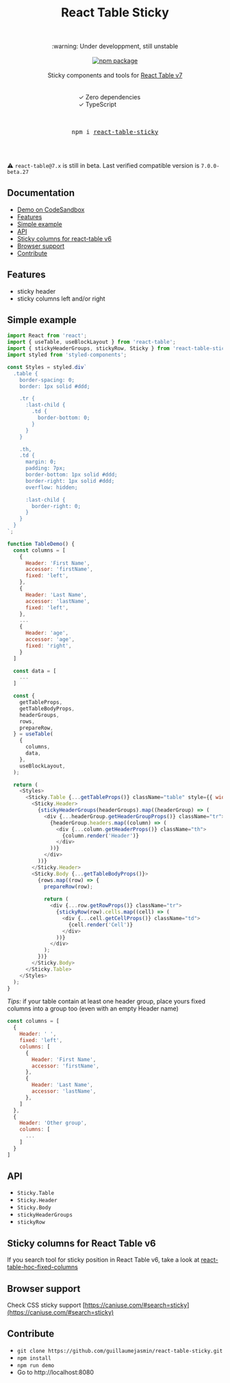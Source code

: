 
<div align="center">
  <h1>
    React Table Sticky
    <br/>
    <br/>
  </h1>
    :warning: Under developpment, still unstable
    <br/>
    <br/>
    <a href="https://www.npmjs.com/package/react-table-sticky">
      <img src="https://img.shields.io/npm/v/react-table-sticky.svg" alt="npm package" />
    </a>
    <br/>
    <br/>
    Sticky components and tools for <a href="https://github.com/tannerlinsley/react-table">React Table v7</a>
    <br/>
  <br/>
  <br/>
  <div style="width: 170px; text-align: left">
    <div>✓ Zero dependencies</div>
    <div>✓ TypeScript</div>
  </div>
  <br/>
  <br/>
  <pre>npm i <a href="https://www.npmjs.com/package/react-table-sticky">react-table-sticky</a></pre>
  <br/>
  <br/>
</div>

:warning: `react-table@7.x` is still in beta. Last verified compatible version is `7.0.0-beta.27`

## Documentation

* [Demo on CodeSandbox](https://codesandbox.io/s/sweet-cori-gl81g)
* [Features](#features)
* [Simple example](#simple-example)
* [API](#api)
* [Sticky columns for react-table v6](#sticky-columns-for-react-table-v6)
* [Browser support](#browser-support)
* [Contribute](#contribute)

## Features
* sticky header
* sticky columns left and/or right

## Simple example

```js
import React from 'react';
import { useTable, useBlockLayout } from 'react-table';
import { stickyHeaderGroups, stickyRow, Sticky } from 'react-table-sticky';
import styled from 'styled-components';

const Styles = styled.div`
  .table {
    border-spacing: 0;
    border: 1px solid #ddd;

    .tr {
      :last-child {
        .td {
          border-bottom: 0;
        }
      }
    }

    .th,
    .td {
      margin: 0;
      padding: 7px;
      border-bottom: 1px solid #ddd;
      border-right: 1px solid #ddd;
      overflow: hidden;

      :last-child {
        border-right: 0;
      }
    }
  }
`;

function TableDemo() {
  const columns = [
    {
      Header: 'First Name',
      accessor: 'firstName',
      fixed: 'left',
    },
    {
      Header: 'Last Name',
      accessor: 'lastName',
      fixed: 'left',
    },
    ...
    {
      Header: 'age',
      accessor: 'age',
      fixed: 'right',
    }
  ]

  const data = [
    ...
  ]

  const {
    getTableProps,
    getTableBodyProps,
    headerGroups,
    rows,
    prepareRow,
  } = useTable(
    {
      columns,
      data,
    },
    useBlockLayout,
  );

  return (
    <Styles>
      <Sticky.Table {...getTableProps()} className="table" style={{ width: 800, height: 400 }}>
        <Sticky.Header>
          {stickyHeaderGroups(headerGroups).map((headerGroup) => (
            <div {...headerGroup.getHeaderGroupProps()} className="tr">
              {headerGroup.headers.map((column) => (
                <div {...column.getHeaderProps()} className="th">
                  {column.render('Header')}
                </div>
              ))}
            </div>
          ))}
        </Sticky.Header>
        <Sticky.Body {...getTableBodyProps()}>
          {rows.map((row) => {
            prepareRow(row);
            
            return (
              <div {...row.getRowProps()} className="tr">
                {stickyRow(row).cells.map((cell) => (
                  <div {...cell.getCellProps()} className="td">
                    {cell.render('Cell')}
                  </div>
                ))}
              </div>
            );
          })}
        </Sticky.Body>
      </Sticky.Table>
    </Styles>
  );
}

```

*Tips:* if your table contain at least one header group, place yours fixed columns into a group too (even with an empty Header name)

```js
const columns = [
  {
    Header: ' ',
    fixed: 'left',
    columns: [
      {
        Header: 'First Name',
        accessor: 'firstName',
      },
      {
        Header: 'Last Name',
        accessor: 'lastName',
      },
    ]
  },
  {
    Header: 'Other group',
    columns: [
      ...
    ]
  }
]
```
  
## API

* `Sticky.Table`
* `Sticky.Header`
* `Sticky.Body`
* `stickyHeaderGroups`
* `stickyRow`

## Sticky columns for React Table v6
If you search tool for sticky position in React Table v6, take a look at [react-table-hoc-fixed-columns](https://github.com/GuillaumeJasmin/react-table-hoc-fixed-columns)

## Browser support

Check CSS sticky support [https://caniuse.com/#search=sticky](https://caniuse.com/#search=sticky)

## Contribute

* `git clone https://github.com/guillaumejasmin/react-table-sticky.git`
* `npm install`
* `npm run demo`
* Go to http://localhost:8080
